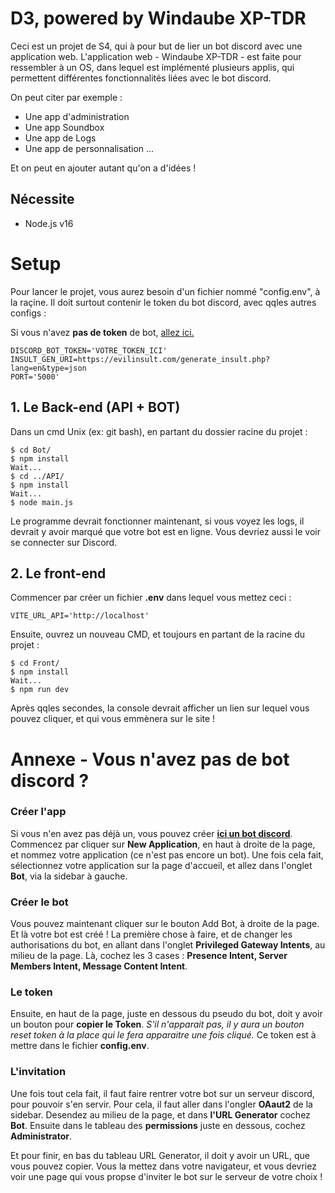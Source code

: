 # D3, powered by Windaube XP-TDR

Ceci est un projet de S4, qui à pour but de lier un bot discord avec une application web. 
L'application web - Windaube XP-TDR - est faite pour ressembler à un OS, dans lequel est implémenté plusieurs applis, qui permettent différentes fonctionnalités liées avec le bot discord. 

On peut citer par exemple : 
- Une app d'administration
- Une app Soundbox
- Une app de Logs
- Une app de personnalisation
...

Et on peut en ajouter autant qu'on a d'idées !

## Nécessite

- Node.js v16

# Setup

Pour lancer le projet, vous aurez besoin d'un fichier nommé "config.env", à la raçine. Il doit surtout contenir le token du bot discord, avec qqles autres configs : 

Si vous n'avez **pas de token** de bot, [allez ici.](#annexe---vous-navez-pas-de-bot-discord)

```
DISCORD_BOT_TOKEN='VOTRE_TOKEN_ICI'
INSULT_GEN_URI=https://evilinsult.com/generate_insult.php?lang=en&type=json
PORT='5000'
```

## 1. Le Back-end (API + BOT)

Dans un cmd Unix (ex: git bash), en partant du dossier racine du projet : 

```shell
$ cd Bot/
$ npm install
Wait...
$ cd ../API/
$ npm install
Wait...
$ node main.js

```
Le programme devrait fonctionner maintenant, si vous voyez les logs, il devrait y avoir marqué que votre bot est en ligne. Vous devriez aussi le voir se connecter sur Discord.

## 2. Le front-end

Commencer par créer un fichier **.env** dans lequel vous mettez ceci : 
```
VITE_URL_API='http://localhost'
```
Ensuite, ouvrez un nouveau CMD, et toujours en partant de la racine du projet : 

```shell
$ cd Front/
$ npm install
Wait...
$ npm run dev
```

Après qqles secondes, la console devrait afficher un lien sur lequel vous pouvez cliquer, et qui vous emmènera sur le site !


# Annexe - Vous n'avez pas de bot discord ?

### Créer l'app
Si vous n'en avez pas déjà un, vous pouvez créer [**ici un bot discord**](https://discord.com/developers/applications). Commencez par cliquer sur **New Application**, en haut à droite de la page, et nommez votre application (ce n'est pas encore un bot). Une fois cela fait, sélectionnez votre application sur la page d'accueil, et allez dans l'onglet **Bot**, via la sidebar à gauche. 

### Créer le bot
Vous pouvez maintenant cliquer sur le bouton Add Bot, à droite de la page. Et là votre bot est créé ! La première chose à faire, et de changer les authorisations du bot, en allant dans l'onglet **Privileged Gateway Intents**, au milieu de la page. Là, cochez les 3 cases : **Presence Intent, Server Members Intent, Message Content Intent**. 

### Le token
Ensuite, en haut de la page, juste en dessous du pseudo du bot, doit y avoir un bouton pour **copier le Token**. *S'il n'apparait pas, il y aura un bouton reset token à la place qui le fera apparaitre une fois cliqué.* Ce token est à mettre dans le fichier **config.env**.

### L'invitation
Une fois tout cela fait, il faut faire rentrer votre bot sur un serveur discord, pour pouvoir s'en servir. Pour cela, il faut aller dans l'ongler **OAaut2** de la sidebar. Desendez au milieu de la page, et dans **l'URL Generator** cochez **Bot**. Ensuite dans le tableau des **permissions** juste en dessous, cochez **Administrator**. 

Et pour finir, en bas du tableau URL Generator, il doit y avoir un URL, que vous pouvez copier. Vous la mettez dans votre navigateur, et vous devriez voir une page qui vous propse d'inviter le bot sur le serveur de votre choix !


